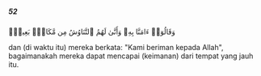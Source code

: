 ##### 52

<span class="ayah">وَقَالُوٓا۟ ءَامَنَّا بِهِۦ وَأَنَّىٰ لَهُمُ ٱلتَّنَاوُشُ مِن مَّكَانٍۭ بَعِيدٍۢ</span>

<span class="ayah_translation">dan (di waktu itu) mereka berkata: "Kami beriman kepada Allah", bagaimanakah mereka dapat mencapai (keimanan) dari tempat yang jauh itu.</span>
